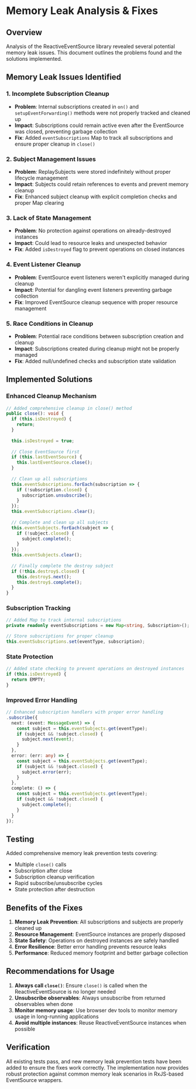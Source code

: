 # Memory Leak Analysis & Fixes

## Overview
Analysis of the ReactiveEventSource library revealed several potential memory leak issues. This document outlines the problems found and the solutions implemented.

## Memory Leak Issues Identified

### 1. **Incomplete Subscription Cleanup**
- **Problem**: Internal subscriptions created in `on()` and `setupEventForwarding()` methods were not properly tracked and cleaned up
- **Impact**: Subscriptions could remain active even after the EventSource was closed, preventing garbage collection
- **Fix**: Added `eventSubscriptions` Map to track all subscriptions and ensure proper cleanup in `close()`

### 2. **Subject Management Issues**
- **Problem**: ReplaySubjects were stored indefinitely without proper lifecycle management
- **Impact**: Subjects could retain references to events and prevent memory cleanup
- **Fix**: Enhanced subject cleanup with explicit completion checks and proper Map clearing

### 3. **Lack of State Management**
- **Problem**: No protection against operations on already-destroyed instances
- **Impact**: Could lead to resource leaks and unexpected behavior
- **Fix**: Added `isDestroyed` flag to prevent operations on closed instances

### 4. **Event Listener Cleanup**
- **Problem**: EventSource event listeners weren't explicitly managed during cleanup
- **Impact**: Potential for dangling event listeners preventing garbage collection
- **Fix**: Improved EventSource cleanup sequence with proper resource management

### 5. **Race Conditions in Cleanup**
- **Problem**: Potential race conditions between subscription creation and cleanup
- **Impact**: Subscriptions created during cleanup might not be properly managed
- **Fix**: Added null/undefined checks and subscription state validation

## Implemented Solutions

### Enhanced Cleanup Mechanism
```typescript
// Added comprehensive cleanup in close() method
public close(): void {
  if (this.isDestroyed) {
    return;
  }
  
  this.isDestroyed = true;
  
  // Close EventSource first
  if (this.lastEventSource) {
    this.lastEventSource.close();
  }
  
  // Clean up all subscriptions
  this.eventSubscriptions.forEach(subscription => {
    if (!subscription.closed) {
      subscription.unsubscribe();
    }
  });
  this.eventSubscriptions.clear();
  
  // Complete and clean up all subjects
  this.eventSubjects.forEach(subject => {
    if (!subject.closed) {
      subject.complete();
    }
  });
  this.eventSubjects.clear();
  
  // Finally complete the destroy subject
  if (!this.destroy$.closed) {
    this.destroy$.next();
    this.destroy$.complete();
  }
}
```

### Subscription Tracking
```typescript
// Added Map to track internal subscriptions
private readonly eventSubscriptions = new Map<string, Subscription>();

// Store subscriptions for proper cleanup
this.eventSubscriptions.set(eventType, subscription);
```

### State Protection
```typescript
// Added state checking to prevent operations on destroyed instances
if (this.isDestroyed) {
  return EMPTY;
}
```

### Improved Error Handling
```typescript
// Enhanced subscription handlers with proper error handling
.subscribe({
  next: (event: MessageEvent) => {
    const subject = this.eventSubjects.get(eventType);
    if (subject && !subject.closed) {
      subject.next(event);
    }
  },
  error: (err: any) => {
    const subject = this.eventSubjects.get(eventType);
    if (subject && !subject.closed) {
      subject.error(err);
    }
  },
  complete: () => {
    const subject = this.eventSubjects.get(eventType);
    if (subject && !subject.closed) {
      subject.complete();
    }
  }
});
```

## Testing
Added comprehensive memory leak prevention tests covering:
- Multiple `close()` calls
- Subscription after close
- Subscription cleanup verification
- Rapid subscribe/unsubscribe cycles
- State protection after destruction

## Benefits of the Fixes

1. **Memory Leak Prevention**: All subscriptions and subjects are properly cleaned up
2. **Resource Management**: EventSource instances are properly disposed
3. **State Safety**: Operations on destroyed instances are safely handled
4. **Error Resilience**: Better error handling prevents resource leaks
5. **Performance**: Reduced memory footprint and better garbage collection

## Recommendations for Usage

1. **Always call `close()`**: Ensure `close()` is called when the ReactiveEventSource is no longer needed
2. **Unsubscribe observables**: Always unsubscribe from returned observables when done
3. **Monitor memory usage**: Use browser dev tools to monitor memory usage in long-running applications
4. **Avoid multiple instances**: Reuse ReactiveEventSource instances when possible

## Verification
All existing tests pass, and new memory leak prevention tests have been added to ensure the fixes work correctly. The implementation now provides robust protection against common memory leak scenarios in RxJS-based EventSource wrappers.
